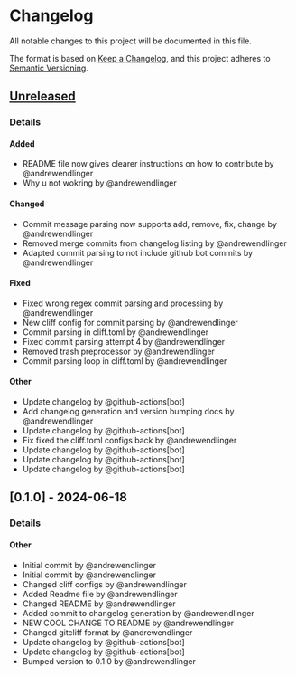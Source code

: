# Changelog

All notable changes to this project will be documented in this file.

The format is based on [Keep a Changelog](https://keepachangelog.com/en/1.0.0/),
and this project adheres to [Semantic Versioning](https://semver.org/spec/v2.0.0.html).

## [Unreleased]
### Details
#### Added
- README file now gives clearer instructions on how to contribute by @andrewendlinger
- Why u not wokring by @andrewendlinger

#### Changed
- Commit message parsing now supports add, remove, fix, change by @andrewendlinger
- Removed merge commits from changelog listing by @andrewendlinger
- Adapted commit parsing to not include github bot commits by @andrewendlinger

#### Fixed
- Fixed wrong regex commit parsing and processing by @andrewendlinger
- New cliff config for commit parsing by @andrewendlinger
- Commit parsing in cliff.toml by @andrewendlinger
- Fixed commit parsing attempt 4 by @andrewendlinger
- Removed trash preprocessor by @andrewendlinger
- Commit parsing loop in cliff.toml by @andrewendlinger

#### Other
- Update changelog by @github-actions[bot]
- Add changelog generation and version bumping docs by @andrewendlinger
- Update changelog by @github-actions[bot]
- Fix fixed the cliff.toml configs back by @andrewendlinger
- Update changelog by @github-actions[bot]
- Update changelog by @github-actions[bot]
- Update changelog by @github-actions[bot]

## [0.1.0] - 2024-06-18
### Details
#### Other
- Initial commit by @andrewendlinger
- Initial commit by @andrewendlinger
- Changed cliff configs by @andrewendlinger
- Added Readme file by @andrewendlinger
- Changed README by @andrewendlinger
- Added commit to changelog generation by @andrewendlinger
- NEW COOL CHANGE TO README by @andrewendlinger
- Changed gitcliff format by @andrewendlinger
- Update changelog by @github-actions[bot]
- Update changelog by @github-actions[bot]
- Bumped version to 0.1.0 by @andrewendlinger

[unreleased]: https://github.com/andrewendlinger/test_data/compare/v0.1.0..HEAD

<!-- generated by git-cliff -->

